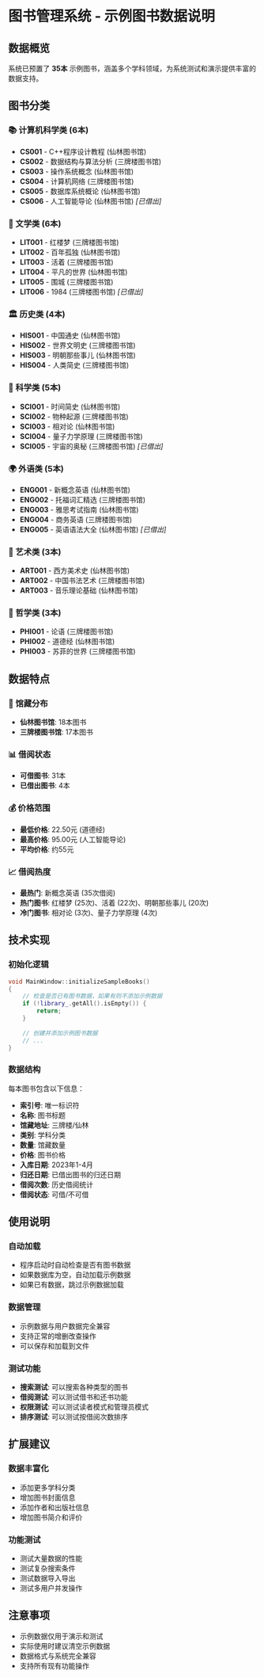 # 图书管理系统 - 示例图书数据说明

## 数据概览

系统已预置了 **35本** 示例图书，涵盖多个学科领域，为系统测试和演示提供丰富的数据支持。

## 图书分类

### 📚 计算机科学类 (6本)
- **CS001** - C++程序设计教程 (仙林图书馆)
- **CS002** - 数据结构与算法分析 (三牌楼图书馆)
- **CS003** - 操作系统概念 (仙林图书馆)
- **CS004** - 计算机网络 (三牌楼图书馆)
- **CS005** - 数据库系统概论 (仙林图书馆)
- **CS006** - 人工智能导论 (仙林图书馆) *[已借出]*

### 📖 文学类 (6本)
- **LIT001** - 红楼梦 (三牌楼图书馆)
- **LIT002** - 百年孤独 (仙林图书馆)
- **LIT003** - 活着 (三牌楼图书馆)
- **LIT004** - 平凡的世界 (仙林图书馆)
- **LIT005** - 围城 (三牌楼图书馆)
- **LIT006** - 1984 (三牌楼图书馆) *[已借出]*

### 🏛️ 历史类 (4本)
- **HIS001** - 中国通史 (仙林图书馆)
- **HIS002** - 世界文明史 (三牌楼图书馆)
- **HIS003** - 明朝那些事儿 (仙林图书馆)
- **HIS004** - 人类简史 (三牌楼图书馆)

### 🔬 科学类 (5本)
- **SCI001** - 时间简史 (仙林图书馆)
- **SCI002** - 物种起源 (三牌楼图书馆)
- **SCI003** - 相对论 (仙林图书馆)
- **SCI004** - 量子力学原理 (三牌楼图书馆)
- **SCI005** - 宇宙的奥秘 (三牌楼图书馆) *[已借出]*

### 🌍 外语类 (5本)
- **ENG001** - 新概念英语 (仙林图书馆)
- **ENG002** - 托福词汇精选 (三牌楼图书馆)
- **ENG003** - 雅思考试指南 (仙林图书馆)
- **ENG004** - 商务英语 (三牌楼图书馆)
- **ENG005** - 英语语法大全 (仙林图书馆) *[已借出]*

### 🎨 艺术类 (3本)
- **ART001** - 西方美术史 (仙林图书馆)
- **ART002** - 中国书法艺术 (三牌楼图书馆)
- **ART003** - 音乐理论基础 (仙林图书馆)

### 🤔 哲学类 (3本)
- **PHI001** - 论语 (三牌楼图书馆)
- **PHI002** - 道德经 (仙林图书馆)
- **PHI003** - 苏菲的世界 (三牌楼图书馆)

## 数据特点

### 📍 馆藏分布
- **仙林图书馆**: 18本图书
- **三牌楼图书馆**: 17本图书

### 📊 借阅状态
- **可借图书**: 31本
- **已借出图书**: 4本

### 💰 价格范围
- **最低价格**: 22.50元 (道德经)
- **最高价格**: 95.00元 (人工智能导论)
- **平均价格**: 约55元

### 📈 借阅热度
- **最热门**: 新概念英语 (35次借阅)
- **热门图书**: 红楼梦 (25次)、活着 (22次)、明朝那些事儿 (20次)
- **冷门图书**: 相对论 (3次)、量子力学原理 (4次)

## 技术实现

### 初始化逻辑
```cpp
void MainWindow::initializeSampleBooks()
{
    // 检查是否已有图书数据，如果有则不添加示例数据
    if (!library_.getAll().isEmpty()) {
        return;
    }
    
    // 创建并添加示例图书数据
    // ...
}
```

### 数据结构
每本图书包含以下信息：
- **索引号**: 唯一标识符
- **名称**: 图书标题
- **馆藏地址**: 三牌楼/仙林
- **类别**: 学科分类
- **数量**: 馆藏数量
- **价格**: 图书价格
- **入库日期**: 2023年1-4月
- **归还日期**: 已借出图书的归还日期
- **借阅次数**: 历史借阅统计
- **借阅状态**: 可借/不可借

## 使用说明

### 自动加载
- 程序启动时自动检查是否有图书数据
- 如果数据库为空，自动加载示例数据
- 如果已有数据，跳过示例数据加载

### 数据管理
- 示例数据与用户数据完全兼容
- 支持正常的增删改查操作
- 可以保存和加载到文件

### 测试功能
- **搜索测试**: 可以搜索各种类型的图书
- **借阅测试**: 可以测试借书和还书功能
- **权限测试**: 可以测试读者模式和管理员模式
- **排序测试**: 可以测试按借阅次数排序

## 扩展建议

### 数据丰富化
- 添加更多学科分类
- 增加图书封面信息
- 添加作者和出版社信息
- 增加图书简介和评价

### 功能测试
- 测试大量数据的性能
- 测试复杂搜索条件
- 测试数据导入导出
- 测试多用户并发操作

## 注意事项

- 示例数据仅用于演示和测试
- 实际使用时建议清空示例数据
- 数据格式与系统完全兼容
- 支持所有现有功能操作

